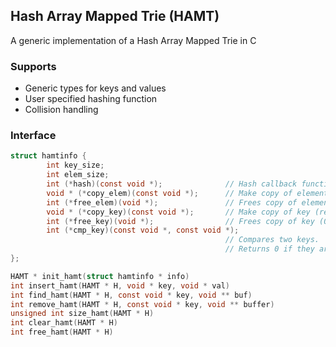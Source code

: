 ## Hash Array Mapped Trie (HAMT)

A generic implementation of a Hash Array Mapped Trie in C


### Supports

+ Generic types for keys and values
+ User specified hashing function
+ Collision handling

### Interface

```C
struct hamtinfo {
        int key_size;
        int elem_size;
        int (*hash)(const void *);              // Hash callback function
        void * (*copy_elem)(const void *);      // Make copy of element (returns pointer)
        int (*free_elem)(void *);               // Frees copy of element (0 for success)
        void * (*copy_key)(const void *);       // Make copy of key (returns pointer)
        int (*free_key)(void *);                // Frees copy of key (0 for success)
        int (*cmp_key)(const void *, const void *);
                                                // Compares two keys.
                                                // Returns 0 if they are the same.
};

HAMT * init_hamt(struct hamtinfo * info)
int insert_hamt(HAMT * H, void * key, void * val)
int find_hamt(HAMT * H, const void * key, void ** buf)
int remove_hamt(HAMT * H, const void * key, void ** buffer)
unsigned int size_hamt(HAMT * H)
int clear_hamt(HAMT * H)
int free_hamt(HAMT * H)
```
